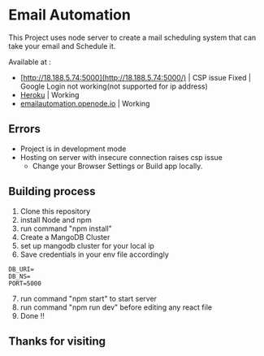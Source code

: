 # Email Automation
This Project uses node server to create a mail scheduling system that can take your email and Schedule it.

Available at :
* [http://18.188.5.74:5000](http://18.188.5.74:5000/) | CSP issue Fixed | Google Login not working(not supported for ip address)
* [Heroku](https://email-automation-mern.herokuapp.com/) | Working
* [emailautomation.openode.io](https://emailautomation.openode.io/) | Working

## Errors
* Project is in development mode 
* Hosting on server with insecure connection raises csp issue
    * Change your Browser Settings or Build app locally.

## Building process

1. Clone this repository
2. install Node and npm
3. run command "npm install"
4. Create a MangoDB Cluster
5. set up mangodb cluster for your local ip
6. Save credentials in your env file accordingly
```
DB_URI=
DB_NS=
PORT=5000
```
7. run command "npm start" to start server
8. run command "npm run dev" before editing any react file
9. Done !!

## Thanks for visiting
